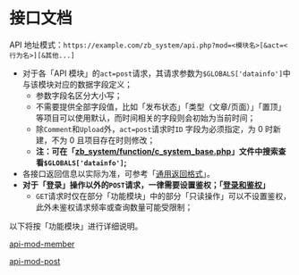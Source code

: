 # 接口文档

API 地址模式：`https://example.com/zb_system/api.php?mod=<模块名>[&act=<行为名>][&其他...]`

- 对于各「API 模块」的`act=post`请求，其请求参数为`$GLOBALS['datainfo']`中与该模块对应的数据字段定义；
  - 参数字段名区分大小写；
  - 不需要提供全部字段值，比如「发布状态」「类型（文章/页面）」「置顶」等项目可以使用默认，而时间相关的字段则会初始为当前时间；
  - 除`Comment`和`Upload`外，`act=post`请求时`ID` 字段为必须指定，为 0 时新建，不为 0 且项目存在时则修改；
  - **注：可在「[zb_system/function/c_system_base.php](https://github1s.com/zblogcn/zblogphp/blob/HEAD/zb_system/function/c_system_base.php "c_system_base")」文件中搜索查看`$GLOBALS['datainfo']`;**
- 各接口返回信息以实际为准，可参考「[通用返回格式](books/dev-api-design?id=通用返回格式 "通用返回格式")」。
- **对于「登录」操作以外的`POST`请求，一律需要设置鉴权；「[登录和鉴权](books/dev-api-design?id=权限认证 "登录和鉴权")」**
  - `GET`请求时仅在部分「功能模块」中的部分「只读操作」可以不设置鉴权，此外未鉴权请求频率或查询数量可能受限制；

以下将按「功能模块」进行详细说明。

[api-mod-member](include/api-mod-member.md ':include')

[api-mod-post](include/api-mod-post.md ':include')
